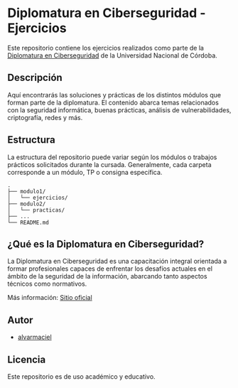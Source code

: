# Diplomatura en Ciberseguridad - Ejercicios

Este repositorio contiene los ejercicios realizados como parte de la [Diplomatura en Ciberseguridad](https://ciberseguridad.diplomatura.unc.edu.ar/) de la Universidad Nacional de Córdoba.

## Descripción

Aquí encontrarás las soluciones y prácticas de los distintos módulos que forman parte de la diplomatura. El contenido abarca temas relacionados con la seguridad informática, buenas prácticas, análisis de vulnerabilidades, criptografía, redes y más.

## Estructura

La estructura del repositorio puede variar según los módulos o trabajos prácticos solicitados durante la cursada. Generalmente, cada carpeta corresponde a un módulo, TP o consigna específica.

```
.
├── modulo1/
│   └── ejercicios/
├── modulo2/
│   └── practicas/
├── ...
└── README.md
```

## ¿Qué es la Diplomatura en Ciberseguridad?

La Diplomatura en Ciberseguridad es una capacitación integral orientada a formar profesionales capaces de enfrentar los desafíos actuales en el ámbito de la seguridad de la información, abarcando tanto aspectos técnicos como normativos.

Más información: [Sitio oficial](https://ciberseguridad.diplomatura.unc.edu.ar/)

## Autor

- [alvarmaciel](https://github.com/alvarmaciel)

## Licencia

Este repositorio es de uso académico y educativo.
